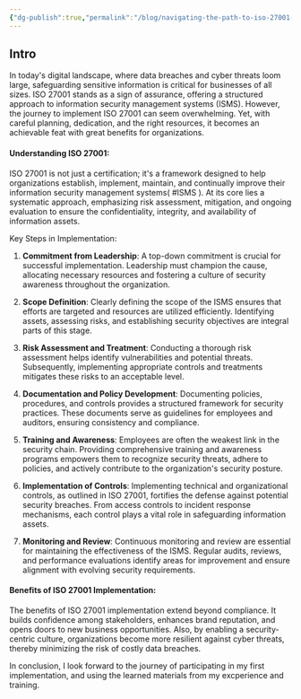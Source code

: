 ```yaml
---
{"dg-publish":true,"permalink":"/blog/navigating-the-path-to-iso-27001-implementation/","tags":["blog","iso27001"],"noteIcon":"1"}
---
```


## Intro
In today's digital landscape, where data breaches and cyber threats loom large, safeguarding sensitive information is critical for businesses of all sizes. ISO 27001 stands as a sign of assurance, offering a structured approach to information security management systems (ISMS). However, the journey to implement ISO 27001 can seem overwhelming. Yet, with careful planning, dedication, and the right resources, it becomes an achievable feat with great benefits for organizations.

#### Understanding ISO 27001:
ISO 27001 is not just a certification; it's a framework designed to help organizations establish, implement, maintain, and continually improve their information security management systems( #ISMS ). At its core lies a systematic approach, emphasizing risk assessment, mitigation, and ongoing evaluation to ensure the confidentiality, integrity, and availability of information assets.

Key Steps in Implementation:

1. **Commitment from Leadership**: A top-down commitment is crucial for successful implementation. Leadership must champion the cause, allocating necessary resources and fostering a culture of security awareness throughout the organization.

2. **Scope Definition**: Clearly defining the scope of the ISMS ensures that efforts are targeted and resources are utilized efficiently. Identifying assets, assessing risks, and establishing security objectives are integral parts of this stage.

3. **Risk Assessment and Treatment**: Conducting a thorough risk assessment helps identify vulnerabilities and potential threats. Subsequently, implementing appropriate controls and treatments mitigates these risks to an acceptable level.

4. **Documentation and Policy Development**: Documenting policies, procedures, and controls provides a structured framework for security practices. These documents serve as guidelines for employees and auditors, ensuring consistency and compliance.

5. **Training and Awareness**: Employees are often the weakest link in the security chain. Providing comprehensive training and awareness programs empowers them to recognize security threats, adhere to policies, and actively contribute to the organization's security posture.

6. **Implementation of Controls**: Implementing technical and organizational controls, as outlined in ISO 27001, fortifies the defense against potential security breaches. From access controls to incident response mechanisms, each control plays a vital role in safeguarding information assets.

7. **Monitoring and Review**: Continuous monitoring and review are essential for maintaining the effectiveness of the ISMS. Regular audits, reviews, and performance evaluations identify areas for improvement and ensure alignment with evolving security requirements.

#### Benefits of ISO 27001 Implementation:

The benefits of ISO 27001 implementation extend beyond compliance. It builds confidence among stakeholders, enhances brand reputation, and opens doors to new business opportunities. Also, by enabling a security-centric culture, organizations become more resilient against cyber threats, thereby minimizing the risk of costly data breaches.

In conclusion, I look forward to the journey of participating in my first implementation, and using the learned materials from my excperience and training.
